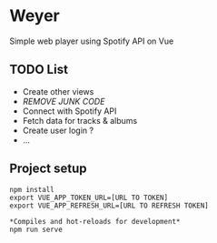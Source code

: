 # Weyer

Simple web player using Spotify API on Vue

## TODO List
* Create other views
* _REMOVE JUNK CODE_
* Connect with Spotify API
* Fetch data for tracks & albums
* Create user login ?
* ...

## Project setup
```
npm install
export VUE_APP_TOKEN_URL=[URL TO TOKEN]
export VUE_APP_REFRESH_URL=[URL TO REFRESH TOKEN]

*Compiles and hot-reloads for development*
npm run serve
```